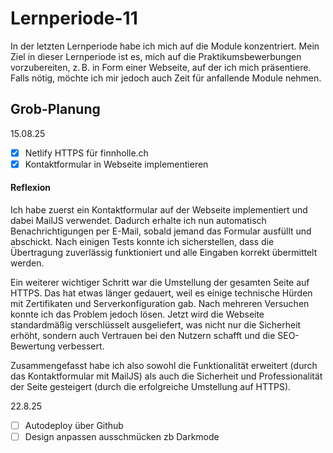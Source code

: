 # Lernperiode-11


In der letzten Lernperiode habe ich mich auf die Module konzentriert. Mein Ziel in dieser Lernperiode ist es, mich auf die Praktikumsbewerbungen vorzubereiten, z. B. in Form einer Webseite, auf der ich mich präsentiere. Falls nötig, möchte ich mir jedoch auch Zeit für anfallende Module nehmen.

## Grob-Planung

15.08.25
- [x] Netlify HTTPS für finnholle.ch
- [x] Kontaktformular in Webseite implementieren

#### Reflexion
Ich habe zuerst ein Kontaktformular auf der Webseite implementiert und dabei MailJS verwendet. Dadurch erhalte ich nun automatisch Benachrichtigungen per E-Mail, sobald jemand das Formular ausfüllt und abschickt. Nach einigen Tests konnte ich sicherstellen, dass die Übertragung zuverlässig funktioniert und alle Eingaben korrekt übermittelt werden.

Ein weiterer wichtiger Schritt war die Umstellung der gesamten Seite auf HTTPS. Das hat etwas länger gedauert, weil es einige technische Hürden mit Zertifikaten und Serverkonfiguration gab. Nach mehreren Versuchen konnte ich das Problem jedoch lösen. Jetzt wird die Webseite standardmäßig verschlüsselt ausgeliefert, was nicht nur die Sicherheit erhöht, sondern auch Vertrauen bei den Nutzern schafft und die SEO-Bewertung verbessert.

Zusammengefasst habe ich also sowohl die Funktionalität erweitert (durch das Kontaktformular mit MailJS) als auch die Sicherheit und Professionalität der Seite gesteigert (durch die erfolgreiche Umstellung auf HTTPS).

22.8.25
- [ ] Autodeploy über Github
- [ ] Design anpassen ausschmücken zb Darkmode
